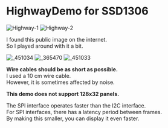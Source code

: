 # HighwayDemo for SSD1306

![Highway-1](https://github.com/user-attachments/assets/110aa599-4794-430b-bf05-4ab843510f4c)
![Highway-2](https://github.com/user-attachments/assets/8b7ba9ef-e1b4-4cb8-8e4c-abf8a6fad234)

I found this public image on the internet.   
So I played around with it a bit.   

![_451034](https://github.com/user-attachments/assets/97ed02c4-6432-4b6a-8808-49a7fe850abf)
![_365470](https://github.com/user-attachments/assets/897ab40a-f152-4b24-bc0f-43f8b7002291)
![_451033](https://github.com/user-attachments/assets/97fa5f1f-a1f2-421d-afca-8f83f532a39d)

__Wire cables should be as short as possible.__   
I used a 10 cm wire cable.   
However, it is sometimes affected by noise.   

__This demo does not support 128x32 panels.__   

The SPI interface operates faster than the I2C interface.   
For SPI interfaces, there has a latency period between frames.   
By making this smaller, you can display it even faster.   

